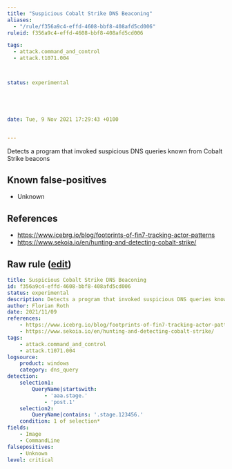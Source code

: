```yaml
---
title: "Suspicious Cobalt Strike DNS Beaconing"
aliases:
  - "/rule/f356a9c4-effd-4608-bbf8-408afd5cd006"
ruleid: f356a9c4-effd-4608-bbf8-408afd5cd006

tags:
  - attack.command_and_control
  - attack.t1071.004



status: experimental





date: Tue, 9 Nov 2021 17:29:43 +0100


---
```


Detects a program that invoked suspicious DNS queries known from Cobalt Strike beacons

<!--more-->


## Known false-positives

* Unknown



## References

* https://www.icebrg.io/blog/footprints-of-fin7-tracking-actor-patterns
* https://www.sekoia.io/en/hunting-and-detecting-cobalt-strike/


## Raw rule ([edit](https://github.com/SigmaHQ/sigma/edit/master/rules/windows/dns_query/dns_query_win_mal_cobaltstrike.yml))
```yaml
title: Suspicious Cobalt Strike DNS Beaconing
id: f356a9c4-effd-4608-bbf8-408afd5cd006
status: experimental
description: Detects a program that invoked suspicious DNS queries known from Cobalt Strike beacons
author: Florian Roth
date: 2021/11/09
references:
    - https://www.icebrg.io/blog/footprints-of-fin7-tracking-actor-patterns
    - https://www.sekoia.io/en/hunting-and-detecting-cobalt-strike/
tags:
    - attack.command_and_control
    - attack.t1071.004
logsource:
    product: windows
    category: dns_query
detection:
    selection1:
        QueryName|startswith:
            - 'aaa.stage.' 
            - 'post.1'
    selection2:
        QueryName|contains: '.stage.123456.'
    condition: 1 of selection*
fields:
    - Image
    - CommandLine
falsepositives:
    - Unknown
level: critical

```
